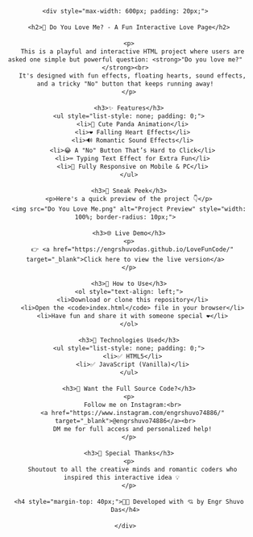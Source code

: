 <!DOCTYPE html>
<html lang="en">
  <head>
    <meta charset="UTF-8" />
    <title>Do You Love Me?</title>
    <meta name="viewport" content="width=device-width, initial-scale=1.0" />
  </head>
  <body style="margin: 0; padding: 0; font-family: Arial, sans-serif; display: flex; align-items: center; justify-content: center; flex-direction: column; min-height: 100vh; text-align: center;">

    <div style="max-width: 600px; padding: 20px;">

      <h2>💖 Do You Love Me? - A Fun Interactive Love Page</h2>

      <p>
        This is a playful and interactive HTML project where users are asked one simple but powerful question: <strong>"Do you love me?"</strong><br>
        It's designed with fun effects, floating hearts, sound effects, and a tricky "No" button that keeps running away!
      </p>

      <h3>✨ Features</h3>
      <ul style="list-style: none; padding: 0;">
        <li>🫣 Cute Panda Animation</li>
        <li>❤️ Falling Heart Effects</li>
        <li>🔊 Romantic Sound Effects</li>
        <li>😂 A "No" Button That’s Hard to Click</li>
        <li>⌨️ Typing Text Effect for Extra Fun</li>
        <li>📱 Fully Responsive on Mobile & PC</li>
      </ul>

      <h3>📸 Sneak Peek</h3>
      <p>Here's a quick preview of the project 👇</p>
      <img src="Do You Love Me.png" alt="Project Preview" style="width: 100%; border-radius: 10px;">

      <h3>🌐 Live Demo</h3>
      <p>
        👉 <a href="https://engrshuvodas.github.io/LoveFunCode/" target="_blank">Click here to view the live version</a>
      </p>

      <h3>🚀 How to Use</h3>
      <ol style="text-align: left;">
        <li>Download or clone this repository</li>
        <li>Open the <code>index.html</code> file in your browser</li>
        <li>Have fun and share it with someone special ❤️</li>
      </ol>

      <h3>🔧 Technologies Used</h3>
      <ul style="list-style: none; padding: 0;">
        <li>✅ HTML5</li>
        <li>✅ JavaScript (Vanilla)</li>
      </ul>

      <h3>📩 Want the Full Source Code?</h3>
      <p>
        Follow me on Instagram:<br>
        <a href="https://www.instagram.com/engrshuvo74886/" target="_blank">@engrshuvo74886</a><br>
        DM me for full access and personalized help!
      </p>

      <h3>🙌 Special Thanks</h3>
      <p>
        Shoutout to all the creative minds and romantic coders who inspired this interactive idea 💡  
      </p>

      <h4 style="margin-top: 40px;">🧑‍💻 Developed with 💘 by Engr Shuvo Das</h4>
      
    </div>
  </body>
</html>
